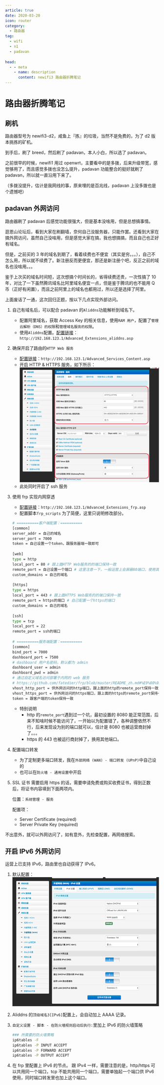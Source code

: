 ```yaml
---
article: true
date: 2020-03-20
icon: router
category:
  - 路由器
tag:
  - wifi
  - n1
  - padavan

head:
  - - meta
    - name: description
      content: newifi3 路由器折腾笔记
---
```


# 路由器折腾笔记

## 刷机

路由器型号为 newifi3-d2，咸鱼上『拣』的垃圾，当然不是免费的，为了 d2 版本挑拣的矿机。

到手后，刷了 breed，然后刷了 padavan，本人小白，所以选了 padavan。

<!-- more -->

之前很早的时候，newifi1 用过 openwrt，主要看中的是多拨，后来升级带宽，感觉够用了，而且感觉多拨也没怎么提升，padavan 功能整合的挺好就刷了 padavan，所以就一直沿用下来了。

（多拨没提升，估计是我网线的事，原来埋的是百兆线，padavan 上没多拨也是个遗憾吧）

## padavan 外网访问

路由器刷了 padavan 后感觉功能很强大，但是基本没啥用，但是总想搞事情。

逛恩山论坛后，看到大家在刷翻墙，奈何自己没服务器，只能作罢。还看到大家在搞外网访问，虽然自己没啥用，但是感觉大家在搞，我也想搞搞，而且自己也正好有域名。

但是，之前买的 3 年的域名到期了，看着续费也不便宜（其实是穷。。。），自己不怎么用，所以就不续费了。新注册反而更便宜，那还是新注册个吧，反正之前的域名也没啥用。。。

鉴于上次买的域名时间短，这次想搞个时间长的，省得续费还贵，一次性搞了 10 年，对比了一下虽然腾讯域名比阿里域名便宜一点，但是鉴于腾讯的也不能用 Q 币（正好有闲置），而且之前阿里上的域名也都用过，所以还是选择了阿里。

上面废话了一通，这次回归正题，按以下几点实现外部访问。

1. 自己有域名后，可以配合 padavan 的`Aliddns`功能解析到域名下。
   - 配置阿里域名，获取 Access Key 的相关信息，使用`RAM 用户`，配置了`管理云解析（DNS）的权限`和`管理域名服务的权限`。
   - 使用`Aliddns`配置。[配置链接](http://192.168.123.1/Advanced_Extensions_aliddns.asp)：`http://192.168.123.1/Advanced_Extensions_aliddns.asp`
2. 确保开启了路由的`HTTP Web 服务`
   - [配置链接](http://192.168.123.1/Advanced_Services_Content.asp)：`http://192.168.123.1/Advanced_Services_Content.asp`
   - 开启 HTTP & HTTPS 服务，如下所示：
     ![开启HTTP & HTTPS](./images/http-https-ssh.png)
   - 此处同时开启了 ssh 服务
3. 使用 frp 实现内网穿透
   - [配置链接](http://192.168.123.1/Advanced_Extensions_frp.asp)：`http://192.168.123.1/Advanced_Extensions_frp.asp`
   - 配置脚本`frp_scripts`
     为了简便，这里只说明修改部分。

   ```bash
   # ==========客户端配置：==========
   [common]
   server_addr = 自己的域名
   server_port = 7000
   token = 自己设置一个token，跟服务器端一致即可

   [web]
   type = http
   local_port = 80 # 跟上面HTTP Web服务的的端口保持一致
   remote_port = 自己设置一个端口 # 这里注意一下，一般运营上会屏蔽80端口，使用其他端口。
   custom_domains = 自己的域名

   [https]
   type = https
   local_port = 443 # 跟上面HTTPS Web服务的的端口保持一致
   remote_port = https的端口 # 自己配置一个https的端口
   custom_domains = 自己的域名

   [ssh]
   type = tcp
   local_port = 22
   remote_port = ssh的端口

   # ==========服务端配置：==========
   [common]
   bind_port = 7000
   dashboard_port = 7500
   # dashboard 用户名密码，默认都为 admin
   dashboard_user = admin
   dashboard_pwd = admin
   # 通过自定义域名访问部署于内网的 web 服务
   # https://github.com/fatedier/frp/blob/master/README_zh.md#%E9%80%9A%E8%BF%87%E8%87%AA%E5%AE%9A%E4%B9%89%E5%9F%9F%E5%90%8D%E8%AE%BF%E9%97%AE%E9%83%A8%E7%BD%B2%E4%BA%8E%E5%86%85%E7%BD%91%E7%9A%84-web-%E6%9C%8D%E5%8A%A1
   vhost_http_port = 供外网访问的http端口，跟上面的http的remote_port保持一致
   vhost_https_port = 供外网访问的https端口，跟上面的https的remote_port保持一致
   token = 跟客户端的token保持一致
   ```

   - 特别说明
     - http 的`remote_port`遇到过一个坑，最初设置的 8080 能正常范围，后来不知啥时候不能访问了，一开始以为配置错了，各种调整依然不行，后来发现设为别的端口就可以，估计是 8080 也被运营商封掉了。。。
     - https 的 443 也被运行商封掉了，换用其他端口。

4. 配置端口转发
   - 为了定制更多端口转发，我在`外部网络 (WAN) - 端口转发 (UPnP)`中自己设的
   - 也可以在`防火墙 - 通用设置`中开启
5. SSL 证书
   需要启用 https 的话，需要申请免费或购买收费证书，得到正数后，将证书内容填到下面两项内。

   位置：`系统管理 - 服务`

   配置项：
   - Server Certificate (required)
   - Server Private Key (required)

不出意外，就可以外网访问了，如有意外，先检查配置，再网络搜索。

## 开启 IPv6 外网访问

运营上已支持 IPv6，路由里也自动获得了 IPv6。

1. 默认配置：
   ![IPv6配置](./images/ipv6-settings.png)
2. Aliddns 的`顶级域名3[IPv6]`配置上，会自动加上 AAAA 记录。
3. `自定义设置 - 脚本 - 在防火墙规则启动后执行:`里加上 IPv6 的防火墙策略

   ```bash
   ### 所需要的防火墙策略
   ip6tables -F
   ip6tables -P INPUT ACCEPT
   ip6tables -P FORWARD ACCEPT
   ip6tables -P OUTPUT ACCEPT
   ```

4. 在 frp 里配置上 IPv6 的节点。
   跟 IPv4 一样，需要注意的是，http/https 可以共用同一个端口，tcp 不能共用同一个端口，需要单独起一个端口供 IPv6 使用，同时端口转发里也加上这个端口。
